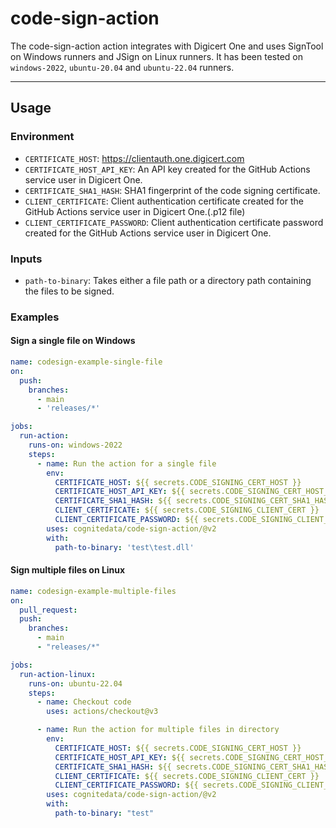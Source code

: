 # code-sign-action

The code-sign-action action integrates with Digicert One and uses SignTool on Windows runners and JSign on Linux runners. It has been tested on `windows-2022`, `ubuntu-20.04` and `ubuntu-22.04` runners.

------------

## Usage

### Environment

- `CERTIFICATE_HOST`: https://clientauth.one.digicert.com
- `CERTIFICATE_HOST_API_KEY`: An API key created for the GitHub Actions service user in Digicert One.
- `CERTIFICATE_SHA1_HASH`: SHA1 fingerprint of the code signing certificate.
- `CLIENT_CERTIFICATE`: Client authentication certificate created for the GitHub Actions service user in Digicert One.(.p12 file)
- `CLIENT_CERTIFICATE_PASSWORD`: Client authentication certificate password created for the GitHub Actions service user in Digicert One.

### Inputs

- `path-to-binary`: Takes either a file path or a directory path containing the files to be signed.

### Examples

#### Sign a single file on Windows

```yaml
name: codesign-example-single-file
on:
  push:
    branches:
      - main
      - 'releases/*'

jobs:
  run-action:
    runs-on: windows-2022
    steps:
      - name: Run the action for a single file
        env:
          CERTIFICATE_HOST: ${{ secrets.CODE_SIGNING_CERT_HOST }}
          CERTIFICATE_HOST_API_KEY: ${{ secrets.CODE_SIGNING_CERT_HOST_API_KEY }}
          CERTIFICATE_SHA1_HASH: ${{ secrets.CODE_SIGNING_CERT_SHA1_HASH }}
          CLIENT_CERTIFICATE: ${{ secrets.CODE_SIGNING_CLIENT_CERT }}
          CLIENT_CERTIFICATE_PASSWORD: ${{ secrets.CODE_SIGNING_CLIENT_CERT_PASSWORD }}
        uses: cognitedata/code-sign-action/@v2
        with:
          path-to-binary: 'test\test.dll'
```

#### Sign multiple files on Linux

```yaml
name: codesign-example-multiple-files
on:
  pull_request:
  push:
    branches:
      - main
      - "releases/*"

jobs:
  run-action-linux:
    runs-on: ubuntu-22.04
    steps:
      - name: Checkout code
        uses: actions/checkout@v3

      - name: Run the action for multiple files in directory
        env:
          CERTIFICATE_HOST: ${{ secrets.CODE_SIGNING_CERT_HOST }}
          CERTIFICATE_HOST_API_KEY: ${{ secrets.CODE_SIGNING_CERT_HOST_API_KEY }}
          CERTIFICATE_SHA1_HASH: ${{ secrets.CODE_SIGNING_CERT_SHA1_HASH }}
          CLIENT_CERTIFICATE: ${{ secrets.CODE_SIGNING_CLIENT_CERT }}
          CLIENT_CERTIFICATE_PASSWORD: ${{ secrets.CODE_SIGNING_CLIENT_CERT_PASSWORD }}
        uses: cognitedata/code-sign-action/@v2
        with:
          path-to-binary: "test"
```
